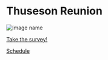 # Thuseson Reunion
![image name](https://scontent-lax3-1.xx.fbcdn.net/v/t31.18172-1/18359445_788694734622148_3190185742509679659_o.jpg?stp=dst-jpg_p200x200&_nc_cat=102&ccb=1-7&_nc_sid=5f2048&_nc_ohc=H19m2MD_UGoQ7kNvgE5f740&_nc_ht=scontent-lax3-1.xx&oh=00_AYDYm8C6G7doG_PtUsxe3tiK716idypp-eySbQGPHhIWkw&oe=6685E475)

[Take the survey!](survey.html)

[Schedule](schedule.html)
